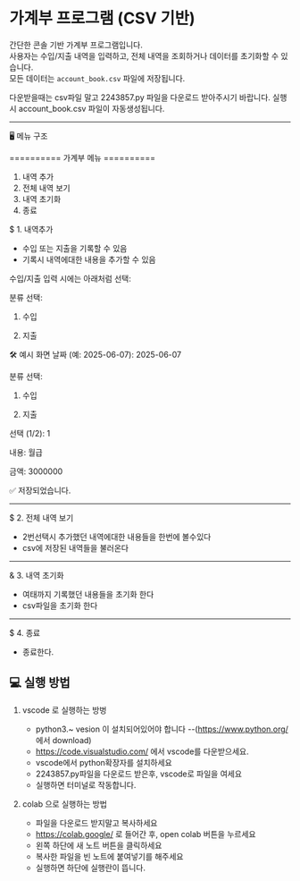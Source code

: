 # 가계부 프로그램 (CSV 기반)

간단한 콘솔 기반 가계부 프로그램입니다.  
사용자는 수입/지출 내역을 입력하고, 전체 내역을 조회하거나 데이터를 초기화할 수 있습니다.  
모든 데이터는 `account_book.csv` 파일에 저장됩니다.

다운받을때는 csv파일 말고 2243857.py 파일을 다운로드 받아주시기 바랍니다.
실행시 account_book.csv 파일이 자동생성됩니다.

---

🖥️ 메뉴 구조

========== 가계부 메뉴 ==========
1. 내역 추가
2. 전체 내역 보기
3. 내역 초기화
4. 종료

$ 1. 내역추가
  * 수입 또는 지출을 기록할 수 있음
  * 기록시 내역에대한 내용을 추가할 수 있음
 
수입/지출 입력 시에는 아래처럼 선택:

분류 선택:

1. 수입

2. 지출


🛠 예시 화면
날짜 (예: 2025-06-07): 2025-06-07

분류 선택:

1. 수입

2. 지출

선택 (1/2): 1

내용: 월급

금액: 3000000

✅ 저장되었습니다.



---

$ 2. 전체 내역 보기
  * 2번선택시 추가했던 내역에대한 내용들을 한번에 볼수있다
  * csv에 저장된 내역들을 불러온다

---
& 3. 내역 초기화
  * 여태까지 기록했던 내용들을 초기화 한다
  * csv파일을 초기화 한다

---
$ 4. 종료
  * 종료한다.









## 💻 실행 방법

1. vscode 로 실행하는 방벙

   * python3.~ vesion 이 설치되어있어야 합니다
     --(https://www.python.org/ 에서 download)
   * https://code.visualstudio.com/ 에서 vscode를 다운받으세요.
   * vscode에서 python확장자를 설치하세요
   * 2243857.py파일을 다운로드 받은후, vscode로 파일을 여세요
   * 실행하면 터미널로 작동합니다.
  
2. colab 으로 실행하는 방법

   * 파일을 다운로드 받지말고 복사하세요
   * https://colab.google/ 로 들어간 후, open colab 버튼을 누르세요
   * 왼쪽 하단에 새 노트 버튼을 클릭하세요
   * 복사한 파일을 빈 노트에 붙여넣기를 해주세요
   * 실행하면 하단에 실행란이 뜹니다.


